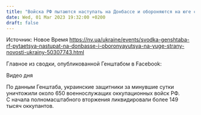 ```yaml
---
title: "Войска РФ пытаются наступать на Донбассе и обороняются на юге страны — Генштаб"
date: Wed, 01 Mar 2023 19:32:00 +0200
draft: false
---
```

Источник: Новое Время https://nv.ua/ukraine/events/svodka-genshtaba-rf-pytaetsya-nastupat-na-donbasse-i-oboronyayutsya-na-yuge-strany-novosti-ukrainy-50307743.html


Главное из сводки, опубликованной Генштабом в Facebook:

  Видео дня   

По данным Генштаба, украинские защитники за минувшие сутки уничтожили около 650 военнослужащих оккупационных войск РФ. С начала полномасштабного вторжения ликвидировали более 149 тысяч оккупантов.
